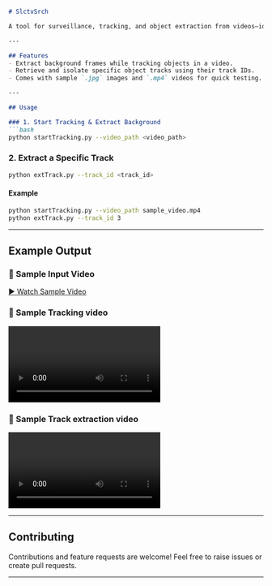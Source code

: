 ````markdown
# SlctvSrch

A tool for surveillance, tracking, and object extraction from videos—ideal for background extraction and selective track retrieval.

---

## Features
- Extract background frames while tracking objects in a video.
- Retrieve and isolate specific object tracks using their track IDs.
- Comes with sample `.jpg` images and `.mp4` videos for quick testing.

---

## Usage

### 1. Start Tracking & Extract Background  
```bash
python startTracking.py --video_path <video_path>
````

### 2. Extract a Specific Track

```bash
python extTrack.py --track_id <track_id>
```

#### Example

```bash
python startTracking.py --video_path sample_video.mp4
python extTrack.py --track_id 3
```

---

## Example Output

### 🎥 Sample Input Video

[▶ Watch Sample Video](sample_video.mp4)

### 📸 Sample Tracking video

<video src="https://github.com/BhavyaBhola/SlctvSrch/blob/main/output_video.mp4"></video>

### 📸 Sample Track extraction video

<video src="https://github.com/BhavyaBhola/SlctvSrch/blob/main/extTrack.mp4c"></video>


---

## Contributing

Contributions and feature requests are welcome! Feel free to raise issues or create pull requests.

---

